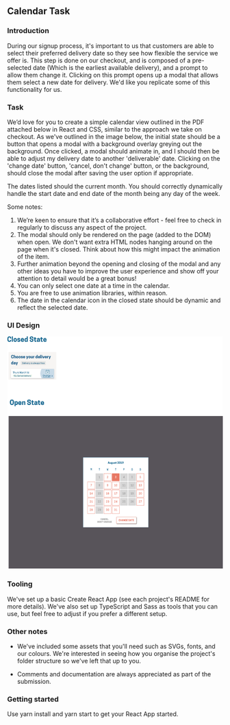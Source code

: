 ## Calendar Task

### Introduction

During our signup process, it's important to us that customers are able to select their preferred delivery date so they see how flexible the service we offer is. This step is done on our checkout, and is composed of a pre-selected date (Which is the earliest available delivery), and a prompt to allow them change it. Clicking on this prompt opens up a modal that allows them select a new date for delivery. We'd like you replicate some of this functionality for us.

### Task

We’d love for you to create a simple calendar view outlined in the PDF attached below in React and CSS, similar to the approach we take on checkout. As we've outlined in the image below, the initial state should be a button that opens a modal with a background overlay greying out the background. Once clicked, a modal should animate in, and I should then be able to adjust my delivery date to another 'deliverable' date. Clicking on the 'change date' button, 'cancel, don't change' button, or the background, should close the modal after saving the user option if appropriate.

The dates listed should the current month. You should correctly dynamically handle the start date and end date of the month being any day of the week.

Some notes:

1. We’re keen to ensure that it’s a collaborative effort - feel free to check in regularly to
discuss any aspect of the project.
2. The modal should only be rendered on the page (added to the DOM) when open. We don't want extra HTML nodes hanging around on the page when it's closed. Think about how this might impact the animation of the item.
3. Further animation beyond the opening and closing of the modal and any other ideas you have to improve the user experience and show off your attention to detail would be a great bonus!
4. You can only select one date at a time in the calendar.
5. You are free to use animation libraries, within reason.
6. The date in the calendar icon in the closed state should be dynamic and reflect the selected date.

### UI Design

![](task.png)

### Tooling

We've set up a basic Create React App (see each project's README for more details). We've also set up TypeScript and Sass as tools that you can use,
but feel free to adjust if you prefer a different setup.


### Other notes

- We've included some assets that you'll need such as SVGs, fonts, and our colours. We're interested in seeing how you organise the project's folder
structure so we've left that up to you.

- Comments and documentation are always appreciated as part of the submission.

### Getting started

Use yarn install and yarn start to get your React App started.